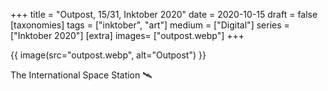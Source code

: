+++
title = "Outpost, 15/31, Inktober 2020"
date = 2020-10-15
draft =  false
[taxonomies]
tags = ["inktober", "art"]
medium = ["Digital"]
series = ["Inktober 2020"]
[extra]
images= ["outpost.webp"]
+++

{{ image(src="outpost.webp", alt="Outpost") }}

The International Space Station 🛰️
